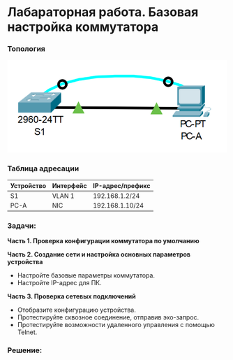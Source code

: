 # Лабараторная работа. Базовая настройка коммутатора
### Топология
![](topology.png)

### Таблица адресации
| Устройство | Интерфейс | IP-адрес/префикс |
|------------|-----------|------------------|
| S1         | VLAN 1    | 192.168.1.2/24   |
| PC-A       | NIC       | 192.168.1.10/24  |

### Задачи:
**Часть 1. Проверка конфигурации коммутатора по умолчанию**

**Часть 2. Создание сети и настройка основных параметров устройства**
* Настройте базовые параметры коммутатора.
* Настройте IP-адрес для ПК.

**Часть 3. Проверка сетевых подключений**
* Отобразите конфигурацию устройства.
* Протестируйте сквозное соединение, отправив эхо-запрос.
* Протестируйте возможности удаленного управления с помощью Telnet.

### Решение:

